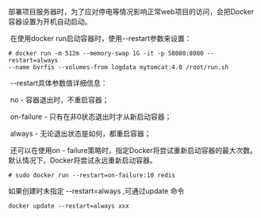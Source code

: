 部署项目服务器时，为了应对停电等情况影响正常web项目的访问，会把Docker容器设置为开机自动启动。

 

​    在使用docker run启动容器时，使用--restart参数来设置：

 

```
# docker run -m 512m --memory-swap 1G -it -p 58080:8080 --restart=always 
--name bvrfis --volumes-from logdata mytomcat:4.0 /root/run.sh
```

​    --restart具体参数值详细信息：

 

​    no - 容器退出时，不重启容器；

​    on-failure - 只有在非0状态退出时才从新启动容器；

​    always - 无论退出状态是如何，都重启容器；

 

​    还可以在使用on - failure策略时，指定Docker将尝试重新启动容器的最大次数。默认情况下，Docker将尝试永远重新启动容器。

```
# sudo docker run --restart=on-failure:10 redis
```

如果创建时未指定 --restart=always ,可通过update 命令

```
docker update --restart=always xxx
```